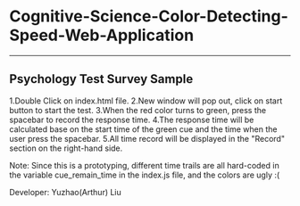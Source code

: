 # Cognitive-Science-Color-Detecting-Speed-Web-Application
   
------------------------------- 
 Psychology Test Survey Sample 
------------------------------- 
1.Double Click on index.html file. 
2.New window will pop out, click on start button to start the test.
3.When the red color turns to green, press the spacebar to record the response time. 
4.The response time will be calculated base on the start time of the green cue and the time when the user press the spacebar. 
5.All time record will be displayed in the "Record" section on the right-hand side.
 
Note: 
Since this is a prototyping, different time trails are all hard-coded in the variable cue_remain_time in the index.js file, and the colors are ugly :( 
 
Developer: Yuzhao(Arthur) Liu
